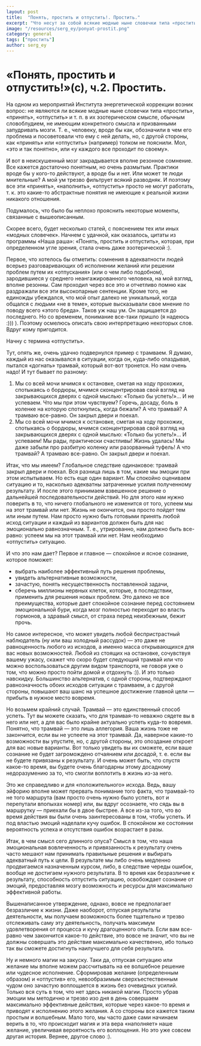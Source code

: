 ```yaml
---
layout: post
title:  "Понять, простить и отпустить!. Простить."
excerpt: "Что несут за собой всякие модные ныне словечки типа «простить», «принять», «отпустить»: имеют ли они конкретный смысл или просто используются, чтобы запудривать мозги?"
image: "/resources/serg_ey/ponyat-prostit.png"
category: general
tags: ["простить"]
author: serg_ey
---
```


# «Понять, простить и отпустить!»(с), ч.2. Простить.

На одном из мероприятий Института энергетической коррекции возник вопрос: не являются ли всякие модные ныне словечки
типа «простить», «принять», «отпустить» и т. п. в их эзотерическом смысле, обычным словоблудием, не имеющим конкретного
смысла и призванными запудривать мозги. Т. е., человеку, вроде бы как, обозначили в чем его проблема и посоветовали что
ему с ней делать, но, с другой стороны, как «принять» или «отпустить» (например) толком не пояснили. Мол, «это и так
понятно», или «у каждого все проходит по своему».

И вот в неискушенный мозг закрадывается вполне резонное сомнение. Все кажется достаточно понятным, но очень размытым.
Практики вроде бы у кого-то действуют, а вроде бы и нет. Или может те люди мнительные? А мой ум трезво фильтрует всякий
разводняк. И поэтому все эти «принять», «наполнить», «отпустить» просто не могут работать, т. к. это какие-то
абстрактные понятия не имеющие к реальной жизни никакого отношения.

Подумалось, что было бы неплохо прояснить некоторые моменты, связанные с вышеописанным.

Скорее всего, будет несколько статей, с пояснением тех или иных «модных словечек». Начнем с удачной, как оказалось,
цитаты из программы «Наша раша»: «Понять, простить и отпустить», которая, при определенном угле зрения, стала очень даже
эзотерической :).

Первое, что хотелось бы отметить: сомнения в адекватности людей всерьез разговаривающих об исполнении желаний или
решении проблем путем их «отпускания» (или о чем либо подобном), зародившиеся у среднего неангажированного человека, на
мой взгляд, вполне резонны. Сам проходил через все это и отчетливо помню как раздражали все эти высокопарные сентенции.
Кроме того, не единожды убеждался, что мой опыт далеко не уникальный, когда общался с людьми «не в теме», которые
высказывали свое мнение по поводу всего «этого бреда». Таков уж наш ум. Он защищается до последнего. Но со временем,
понимание все-таки пришло (я надеюсь :))) ). Поэтому осмелюсь описать свою интерпретацию некоторых слов. Вдруг кому
пригодится.

Начну с термина «отпустить».

Тут, опять же, очень удачно подвернулся пример с трамваем. Я думаю, каждый из нас оказывался в ситуации, когда он,
куда-либо опаздывая, пытался «догнать» трамвай, который вот-вот тронется. Но нам очень надо! И тут бывает по разному:

1) Мы со всей мочи мчимся к остановке, сметая на ходу прохожих, спотыкаясь о бордюры, мчимся сконцентрировав свой взгляд
   на закрывающихся дверях с одной мыслью: «Только бы успеть!»… И не успеваем. Что мы при этом чувствуем? Горечь,
   досаду, боль в коленке на которую споткнулись, когда бежали? А что трамвай? А трамваю все-равно. Он закрыл двери и
   поехал.
2) Мы со всей мочи мчимся к остановке, сметая на ходу прохожих, спотыкаясь о бордюры, мчимся сконцентрировав свой взгляд
   на закрывающихся дверях с одной мыслью: «Только бы успеть!»… И успеваем! Мы рады, практически счастливы! Жизнь
   удалась! Мы даже забыли про разбитую коленку или разорванный туфель! А что трамвай? А трамваю все-равно. Он закрыл
   двери и поехал.

Итак, что мы имеем? Глобальное следствие одинаковое: трамвай закрыл двери и поехал. Вся разница лишь в том, какие мы
эмоции при этом испытываем. Но есть еще один вариант. Мы спокойно оцениваем ситуацию и то, насколько адекватны
затраченные усилия полученному результату. И после этого принимаем взвешенное решение о дальнейшей последовательности
действий. Но для этого нам нужно поверить в то, что ничего глобального не изменится от того, успеем мы на этот трамвай
или нет. Жизнь не окончится, она просто пойдет тем или иным путем. Нам просто нужно быть готовыми принять любой исход
ситуации и каждый из вариантов должен быть для нас эмоционально равнозначным. Т. е., утрированно, нам должно быть
все-равно: успеем мы на этот трамвай или нет. Нам необходимо «отпустить» ситуацию.

И что это нам дает? Первое и главное — спокойное и ясное сознание, которое поможет:

* выбрать наиболее эффективный путь решения проблемы,
* увидеть альтернативные возможности,
* зачастую, понять несущественность поставленной задачи,
* сберечь миллионы нервных клеток, которые, в последствии, применить для решения новых проблем.
  Это далеко не все преимущества, которые дает спокойное сознание перед состоянием эмоциональной бури, когда мозг
  полностью переходит во власть гормонов, а здравый смысл, от страха перед неизбежным, бежит прочь.

Но самое интересное, что может увидеть любой беспристрастный наблюдатель (ну или ваш холодный рассудок) — это даже не
равноценность любого из исходов, а именно масса открывающихся для вас новых возможностей. Любой из стоящих на остановке,
сочувствуя вашему ужасу, скажет что скоро будет следующий трамвай или что можно воспользоваться другим видом транспорта,
не говоря уже о том, что можно просто пойти домой и отдохнуть :)). И это только навскидку. Большинство альтернатив, с
одной стороны, подтверждают равнозначность обоих исходов ситуации с трамваем, а с другой стороны, повышают ваш шанс на
успешное достижение главной цели — прибыть в нужное место вовремя.

Но возьмем крайний случай. Трамвай — это единственный способ успеть. Тут вы можете сказать, что для трамвая-то неважно
сядете вы в него или нет, а для вас было крайне актуально успеть куда-то вовремя. Понятно, что трамвай — это лишь
аллегория. Ваша жизнь тоже не закончится, если вы не успеете на этот трамвай. Да, наверное какие-то возможности вы
упустите, но, с другой стороны, это опоздание откроет для вас новые варианты. Вот только увидеть вы их сможете, если
ваше сознание не будет загромождено отчаянием или досадой, т. е. если вы не будете привязаны к результату. И очень может
быть, что спустя какое-то время, вы будете очень благодарны этому досадному недоразумению за то, что смогли воплотить в
жизнь из-за него.

Это же справедливо и для «положительного» исхода. Ведь, вашу эйфорию вполне может прервать понимание того факта, что
трамвай-то не того маршрута (вам просто очень нужно было успеть, вот и перепутали впопыхах номер) или, вы вдруг
осознаете, что сядь вы в маршрутку — приехали бы в двое быстрее. А все из-за того, что во время действия вы были очень
заинтересованы в том, чтобы успеть. И под властью эмоций наделали кучу ошибок. В спокойном же состоянии вероятность
успеха и отсутствия ошибок возрастает в разы.

Итак, в чем смысл сего длинного опуса? Смысл в том, что наша эмоциональная вовлеченность и привязанность к результату
очень часто мешают нам принимать правильные решения и выбирать адекватный путь к цели. В результате мы либо очень
медленно продвигаемся назначенным курсом, либо, в следствие череды ошибок, вообще не достигаем нужного результата.
В то время как безразличие к результату, способность отпустить ситуацию, освобождает сознание от эмоций, предоставляя
мозгу возможность и ресурсы для максимально эффективной работы.

Вышенаписанное утверждение, однако, вовсе не предполагает безразличие к жизни. Даже наоборот, отпуская результаты
деятельности, мы получаем возможность более тщательно и трезво отслеживать саму эту деятельность, получать максимум
удовлетворения от процесса и кучу драгоценного опыта. Если вам все-равно чем закончится какое-то действие, это вовсе не
значит, что вы не должны совершать это действие максимально качественно, ибо только так вы сможете достигнуть наилучшего
для себя результата.

Ну и немного магии на закуску. Таки да, отпуская ситуацию или желание мы вполне можем рассчитывать на ее волшебное
решение или чудесное исполнение. Сформировав желание (определенным образом) и «отпустив» его, невообразимым
сверхъестественным чудом оно зачастую воплощается в жизнь без очевидных усилий. Только вся суть в том, что нет здесь
никакой магии. Просто убрав эмоции мы методично и трезво изо дня в день совершаем максимально эффективные действия,
которые через какое-то время и приводят к исполнению этого желания. А со стороны все кажется таким простым и волшебным.
Мало того, мы часто даже сами начинаем верить в то, что происходит магия и эта вера «наполняет» наше желание, увеличивая
вероятность его воплощения. Но это уже совсем другая история. Вернее, другое слово :).
